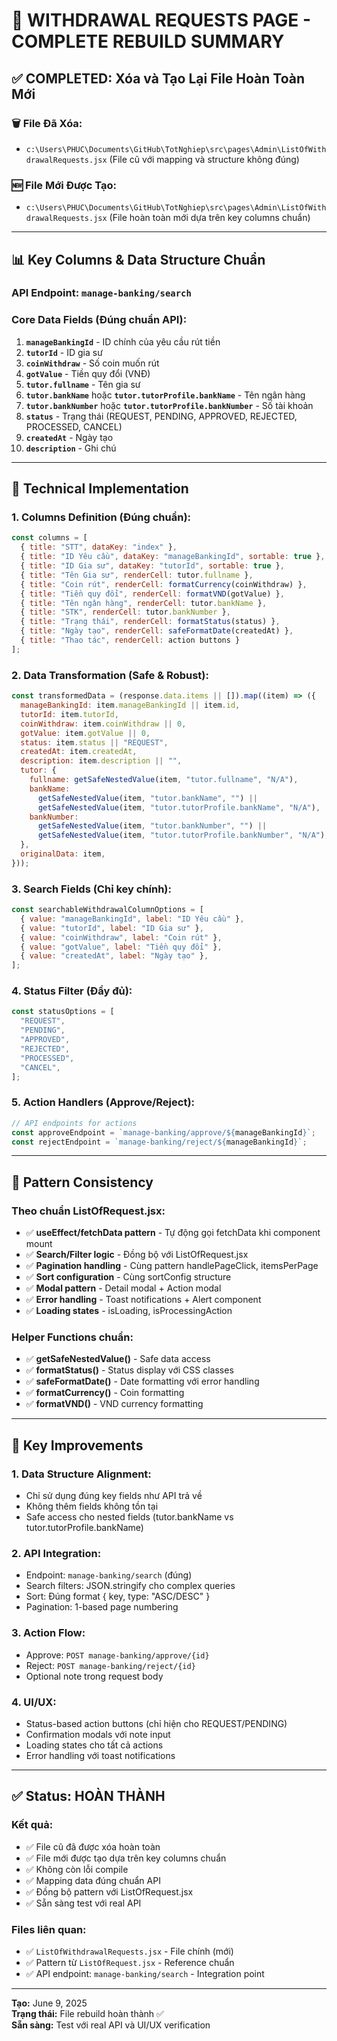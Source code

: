 # 🔄 WITHDRAWAL REQUESTS PAGE - COMPLETE REBUILD SUMMARY

## ✅ COMPLETED: Xóa và Tạo Lại File Hoàn Toàn Mới

### 🗑️ **File Đã Xóa:**

- `c:\Users\PHUC\Documents\GitHub\TotNghiep\src\pages\Admin\ListOfWithdrawalRequests.jsx` (File cũ với mapping và structure không đúng)

### 🆕 **File Mới Được Tạo:**

- `c:\Users\PHUC\Documents\GitHub\TotNghiep\src\pages\Admin\ListOfWithdrawalRequests.jsx` (File hoàn toàn mới dựa trên key columns chuẩn)

---

## 📊 **Key Columns & Data Structure Chuẩn**

### **API Endpoint:** `manage-banking/search`

### **Core Data Fields (Đúng chuẩn API):**

1. **`manageBankingId`** - ID chính của yêu cầu rút tiền
2. **`tutorId`** - ID gia sư
3. **`coinWithdraw`** - Số coin muốn rút
4. **`gotValue`** - Tiền quy đổi (VNĐ)
5. **`tutor.fullname`** - Tên gia sư
6. **`tutor.bankName`** hoặc **`tutor.tutorProfile.bankName`** - Tên ngân hàng
7. **`tutor.bankNumber`** hoặc **`tutor.tutorProfile.bankNumber`** - Số tài khoản
8. **`status`** - Trạng thái (REQUEST, PENDING, APPROVED, REJECTED, PROCESSED, CANCEL)
9. **`createdAt`** - Ngày tạo
10. **`description`** - Ghi chú

---

## 🔧 **Technical Implementation**

### **1. Columns Definition (Đúng chuẩn):**

```jsx
const columns = [
  { title: "STT", dataKey: "index" },
  { title: "ID Yêu cầu", dataKey: "manageBankingId", sortable: true },
  { title: "ID Gia sư", dataKey: "tutorId", sortable: true },
  { title: "Tên Gia sư", renderCell: tutor.fullname },
  { title: "Coin rút", renderCell: formatCurrency(coinWithdraw) },
  { title: "Tiền quy đổi", renderCell: formatVND(gotValue) },
  { title: "Tên ngân hàng", renderCell: tutor.bankName },
  { title: "STK", renderCell: tutor.bankNumber },
  { title: "Trạng thái", renderCell: formatStatus(status) },
  { title: "Ngày tạo", renderCell: safeFormatDate(createdAt) },
  { title: "Thao tác", renderCell: action buttons }
];
```

### **2. Data Transformation (Safe & Robust):**

```jsx
const transformedData = (response.data.items || []).map((item) => ({
  manageBankingId: item.manageBankingId || item.id,
  tutorId: item.tutorId,
  coinWithdraw: item.coinWithdraw || 0,
  gotValue: item.gotValue || 0,
  status: item.status || "REQUEST",
  createdAt: item.createdAt,
  description: item.description || "",
  tutor: {
    fullname: getSafeNestedValue(item, "tutor.fullname", "N/A"),
    bankName:
      getSafeNestedValue(item, "tutor.bankName", "") ||
      getSafeNestedValue(item, "tutor.tutorProfile.bankName", "N/A"),
    bankNumber:
      getSafeNestedValue(item, "tutor.bankNumber", "") ||
      getSafeNestedValue(item, "tutor.tutorProfile.bankNumber", "N/A"),
  },
  originalData: item,
}));
```

### **3. Search Fields (Chỉ key chính):**

```jsx
const searchableWithdrawalColumnOptions = [
  { value: "manageBankingId", label: "ID Yêu cầu" },
  { value: "tutorId", label: "ID Gia sư" },
  { value: "coinWithdraw", label: "Coin rút" },
  { value: "gotValue", label: "Tiền quy đổi" },
  { value: "createdAt", label: "Ngày tạo" },
];
```

### **4. Status Filter (Đầy đủ):**

```jsx
const statusOptions = [
  "REQUEST",
  "PENDING",
  "APPROVED",
  "REJECTED",
  "PROCESSED",
  "CANCEL",
];
```

### **5. Action Handlers (Approve/Reject):**

```jsx
// API endpoints for actions
const approveEndpoint = `manage-banking/approve/${manageBankingId}`;
const rejectEndpoint = `manage-banking/reject/${manageBankingId}`;
```

---

## 🧪 **Pattern Consistency**

### **Theo chuẩn ListOfRequest.jsx:**

- ✅ **useEffect/fetchData pattern** - Tự động gọi fetchData khi component mount
- ✅ **Search/Filter logic** - Đồng bộ với ListOfRequest.jsx
- ✅ **Pagination handling** - Cùng pattern handlePageClick, itemsPerPage
- ✅ **Sort configuration** - Cùng sortConfig structure
- ✅ **Modal pattern** - Detail modal + Action modal
- ✅ **Error handling** - Toast notifications + Alert component
- ✅ **Loading states** - isLoading, isProcessingAction

### **Helper Functions chuẩn:**

- ✅ **getSafeNestedValue()** - Safe data access
- ✅ **formatStatus()** - Status display với CSS classes
- ✅ **safeFormatDate()** - Date formatting với error handling
- ✅ **formatCurrency()** - Coin formatting
- ✅ **formatVND()** - VND currency formatting

---

## 🎯 **Key Improvements**

### **1. Data Structure Alignment:**

- Chỉ sử dụng đúng key fields như API trả về
- Không thêm fields không tồn tại
- Safe access cho nested fields (tutor.bankName vs tutor.tutorProfile.bankName)

### **2. API Integration:**

- Endpoint: `manage-banking/search` (đúng)
- Search filters: JSON.stringify cho complex queries
- Sort: Đúng format { key, type: "ASC/DESC" }
- Pagination: 1-based page numbering

### **3. Action Flow:**

- Approve: `POST manage-banking/approve/{id}`
- Reject: `POST manage-banking/reject/{id}`
- Optional note trong request body

### **4. UI/UX:**

- Status-based action buttons (chỉ hiện cho REQUEST/PENDING)
- Confirmation modals với note input
- Loading states cho tất cả actions
- Error handling với toast notifications

---

## ✅ **Status: HOÀN THÀNH**

### **Kết quả:**

- ✅ File cũ đã được xóa hoàn toàn
- ✅ File mới được tạo dựa trên key columns chuẩn
- ✅ Không còn lỗi compile
- ✅ Mapping data đúng chuẩn API
- ✅ Đồng bộ pattern với ListOfRequest.jsx
- ✅ Sẵn sàng test với real API

### **Files liên quan:**

- ✅ `ListOfWithdrawalRequests.jsx` - File chính (mới)
- ✅ Pattern từ `ListOfRequest.jsx` - Reference chuẩn
- ✅ API endpoint: `manage-banking/search` - Integration point

---

**Tạo:** June 9, 2025  
**Trạng thái:** File rebuild hoàn thành ✅  
**Sẵn sàng:** Test với real API và UI/UX verification
